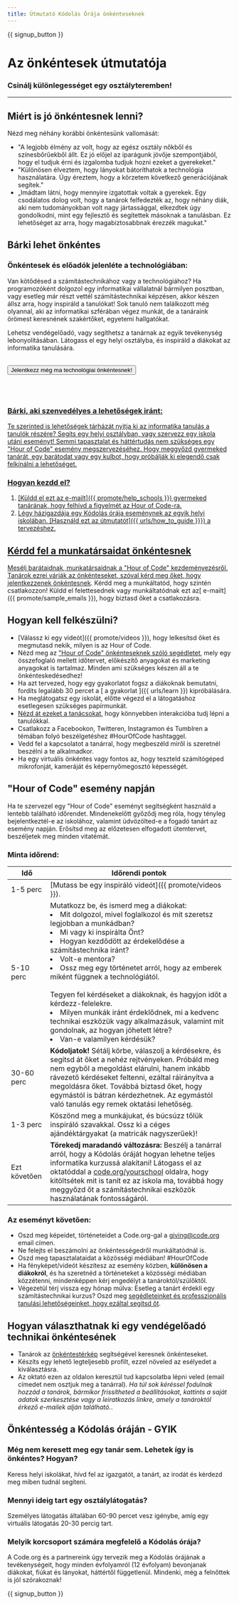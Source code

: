 ```yaml
---
title: Útmutató Kódolás Órája önkénteseknek
---
```


{{ signup_button }}

# Az önkéntesek útmutatója
### Csinálj különlegességet egy osztályteremben!

***

## Miért is jó önkéntesnek lenni?
Nézd meg néhány korábbi önkéntesünk vallomását:

- "A legjobb élmény az volt, hogy az egész osztály nőkből és színesbőrűekből állt. Ez jó előjel az iparágunk jövője szempontjából, hogy el tudjuk érni és izgalomba tudjuk hozni ezeket a gyerekeket."
- "Különösen élveztem, hogy lányokat bátoríthatok a technológia használatára. Úgy éreztem, hogy a körzetem következő generációjának segítek."
- „Imádtam látni, hogy mennyire izgatottak voltak a gyerekek. Egy csodálatos dolog volt, hogy a tanárok felfedezték az, hogy néhány diák, aki nem tudományokban volt nagy jártassággal, elkezdtek úgy gondolkodni, mint egy fejlesztő és segítettek másoknak a tanulásban. Ez lehetőséget az arra, hogy magabiztosabbnak érezzék magukat."

## Bárki lehet önkéntes
### Önkéntesek és előadók jelenléte a technológiában:
Van kötődésed a számítástechnikához vagy a technológiához? Ha programozóként dolgozol egy informatikai vállalatnál bármilyen posztban, vagy esetleg már részt vettél számítástechnikai képzésen, akkor készen állsz arra, hogy inspiráld a tanulókat! Sok tanuló nem találkozott még olyannal, aki az informatikai szférában végez munkát, de a tanáraink örömest keresnének szakértőket, egyetemi hallgatókat.

Lehetsz vendégelőadó, vagy segíthetsz a tanárnak az egyik tevékenység lebonyolításában. Látogass el egy helyi osztályba, és inspiráld a diákokat az informatika tanulására.
<br>
<br>

<a href="https://code.org/volunteer"><button>Jelentkezz még ma technológiai önkéntesnek!</button>

<br>
<br>

### Bárki, aki szenvedélyes a lehetőségek iránt:
Te szerinted is lehetőségek tárházát nyitja ki az informatika tanulás a tanulók részére? Segíts egy helyi osztályban, vagy szervezz egy iskola utáni eseményt! Semmi tapasztalat és háttértudás nem szükséges egy "Hour of Code" esemény megszervezéséhez. Hogy meggyőzd gyermeked tanárát, egy barátodat vagy egy kulbot, hogy próbálják ki elegendő csak felkínálni a lehetőséget.

### Hogyan kezdd el?

1. [Küldd el ezt az e-mailt]({{ promote/help_schools }}) gyermeked tanárának, hogy felhívd a figyelmét az Hour of Code-ra.
2. Légy házigazdája egy Kódolás órája eseménynek az egyik helyi iskolában. [Használd ezt az útmutatót]({{ urls/how_to_guide }}}) a tervezéshez.

## Kérdd fel a munkatársaidat önkéntesnek
Mesélj barátaidnak, munkatársaidnak a "Hour of Code" kezdeményezésről. Tanárok ezrei várják az önkénteseket, szóval kérd meg őket, hogy [jelentkezzenek önkéntesnek](https://code.org/volunteer). Kérdd meg a munkáltatód, hogy szintén csatlakozzon! Küldd el felettesednek vagy munkáltatódnak ezt az[ e-mailt]({{ promote/sample_emails }}), hogy biztasd őket a csatlakozásra.

## Hogyan kell felkészülni?
- [Válassz ki egy videót]({{ promote/videos }}), hogy lelkesítsd őket és megmutasd nekik, milyen is az Hour of Code.
- Nézd meg az ["Hour of Code" önkénteseknek szóló segédletet](/files/hoc-volunteer-toolkit.pdf), mely egy összefoglaló mellett időtervet, előkészítő anyagokat és marketing anyagokat is tartalmaz. Minden ami szükséges készen áll a te önkénteskedésedhez!
- Ha azt tervezed, hogy egy gyakorlatot fogsz a diákoknak bemutatni, fordíts legalább 30 percet a [ a gyakorlat ]({{ urls/learn }}) kipróbálására.
- Ha meglátogatsz egy iskolát, előtte végezd el a látogatáshoz esetlegesen szükséges papírmunkát.
- [Nézd át ezeket a tanácsokat](https://code.org/files/CSTT_Volunteers.pdf), hogy könnyebben interakcióba tudj lépni a tanulókkal.
- Csatlakozz a Facebookon, Twitteren, Instagramon és Tumblren a témában folyó beszélgetéshez #HourOfCode hashtaggel.
- Vedd fel a kapcsolatot a tanárral, hogy megbeszéld miről is szeretnél beszélni a te alkalmadkor.
- Ha egy virtuális önkéntes vagy fontos az, hogy teszteld számítógéped mikrofonját, kameráját és képernyőmegosztó képességét.

## "Hour of Code" esemény napján
Ha te szervezel egy "Hour of Code" eseményt segítségként használd a lentebb található időrendet. Mindenekelőtt győződj meg róla, hogy tényleg bejelentkeztél-e az iskolához, valamint üdvözölted-e a fogadó tanárt az esemény napján. Erősítsd meg az előzetesen elfogadott ütemtervet, beszéljetek meg minden vitatémát.

### Minta időrend:

| Idő          | Időrendi pontok                                                                                                                                                                                                                                                                                                                                                    |
| ------------ | ------------------------------------------------------------------------------------------------------------------------------------------------------------------------------------------------------------------------------------------------------------------------------------------------------------------------------------------------------------------ |
| 1-5 perc     | [Mutass be egy inspiráló videót]({{ promote/videos }}).                                                                                                                                                                                                                                                                                                            |
| 5-10 perc    | Mutatkozz be, és ismerd meg a diákokat: </ul><li>Mit dolgozol, mivel foglalkozol és mit szeretsz legjobban a munkádban?</li><li>Mi vagy ki inspirálta Önt?</li><li>Hogyan kezdődött az érdekelődése a számítástechnika iránt?</li><li>Volt-e mentora?</li><li>Ossz meg egy történetet arról, hogy az emberek miként függnek a technológiától.</li><br>Tegyen fel kérdéseket a diákoknak, és hagyjon időt a kérdezz-felelekre.</br> <li> Milyen munkák iránt érdeklődnek, mi a kedvenc technikai eszközük vagy alkalmazásuk, valamint mit gondolnak, az hogyan jöhetett létre? </li><li> Van-e valamilyen kérdésük?</ul>                 |
| 30-60 perc   | **Kódoljatok!** Sétálj körbe, válaszolj a kérdésekre, és segítsd át őket a nehéz rejtvényeken. Próbáld meg nem egyből a megoldást elárulni, hanem inkább rávezető kérdéseket feltenni, ezáltal ráirányítva a megoldásra őket. Továbbá biztasd őket, hogy egymástól is bátran kérdezhetnek. Az egymástól való tanulás egy remek oktatási lehetőség.                 |
| 1-3 perc     | Köszönd meg a munkájukat, és búcsúzz tőlük inspiráló szavakkal. Ossz ki a céges ajándéktárgyakat (a matricák nagyszerűek)!                                                                                                                                                                                                                                         |
| Ezt követően | **Törekedj maradandó változásra:** Beszélj a tanárral arról, hogy a Kódolás óráját hogyan lehetne teljes informatika kurzussá alakítani! Látogass el az oktatóddal a [code.org/yourschool](https://code.org/yourschool) oldalra, hogy kitöltsétek mit is tanít ez az iskola ma, továbbá hogy meggyőzd őt a számítástechnikai eszközök használatának fontosságáról. |

### Az eseményt követően:
- Oszd meg képeidet, történeteidet a Code.org-gal a giving@code.org email címen.
- Ne felejts el beszámolni az önkéntességedről munkáltatódnál is.
- Oszd meg tapasztalataidat a közösségi médiában! #HourOfCode
- Ha fényképet/videót készítesz az esemény közben, **különösen a diákokról**, és ha szeretnéd a történeteket a közösségi médiában közzétenni, mindenképpen kérj engedélyt a tanároktól/szülőktől.
- Végezetül térj vissza egy hónap múlva: Esetleg a tanárt érdekli egy számítástechnikai kurzus? Oszd meg [segédleteinket és professzionális tanulási lehetőségeinket, hogy ezáltal segítsd őt](https://code.org/yourschool).

## Hogyan választhatnak ki egy vendégelőadó technikai önkéntesének
- Tanárok az [önkéntestérkép](https://code.org/volunteer/local) segítségével keresnek önkénteseket.
- Készíts egy lehető legteljesebb profilt, ezzel növeled az esélyedet a kiválasztásra.
- Az oktató ezen az oldalon keresztül tud kapcsolatba lépni veled (email címedet nem osztjuk meg a tanárral). *Ha túl sok kéréssel fodulnak hozzád a tanárok, bármikor frissítheted a beállításokat, kattints a saját adatok szerkesztése vagy a leiratkozás linkre, amely a tanároktól érkező e-mailek alján található.*.

## Önkéntesség a Kódolás óráján - GYIK

### Még nem keresett meg egy tanár sem. Lehetek így is önkéntes? Hogyan?
Keress helyi iskolákat, hívd fel az igazgatót, a tanárt, az irodát és kérdezd meg miben tudnál segíteni.

### Mennyi ideig tart egy osztálylátogatás?
Személyes látogatás általában 60-90 percet vesz igénybe, amíg egy virtuális látogatás 20-30 percig tart.

### Melyik korcsoport számára megfelelő a Kódolás órája?
A Code.org és a partnereink úgy tervezik meg a Kódolás órájának a tevékenységeit, hogy minden évfolyamról (12 évfolyam) bevonjanak diákokat, fiúkat és lányokat, háttértől függetlenül. Mindenki, még a felnőttek is jól szórakoznak!



{{ signup_button }}
